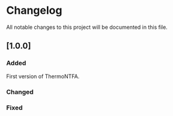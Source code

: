 # Changelog

All notable changes to this project will be documented in this file.

## [1.0.0]

### Added

First version of ThermoNTFA.

### Changed


### Fixed
